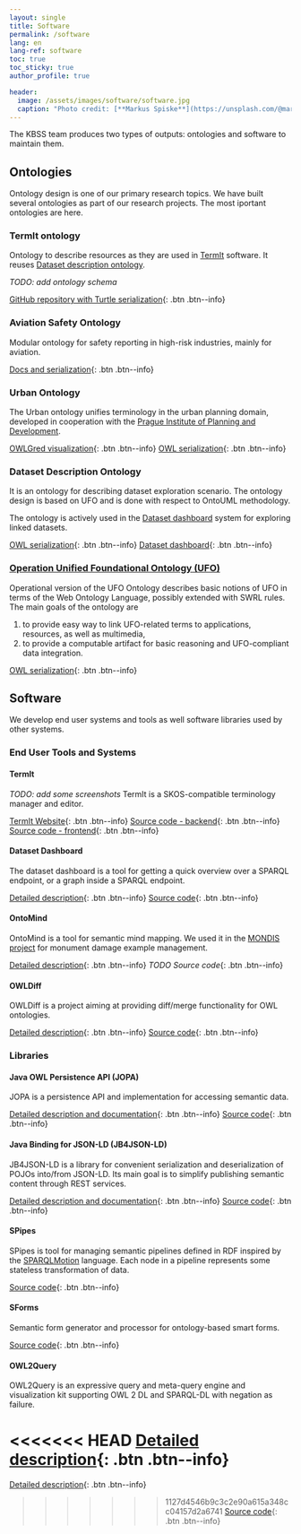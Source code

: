 ```yaml
---
layout: single
title: Software
permalink: /software
lang: en
lang-ref: software
toc: true
toc_sticky: true
author_profile: true

header:
  image: /assets/images/software/software.jpg
  caption: "Photo credit: [**Markus Spiske**](https://unsplash.com/@markusspiske?utm_source=unsplash&utm_medium=referral&utm_content=creditCopyText) on [**Unsplash**](http://unsplash.com/)"
---
```


The KBSS team produces two types of outputs: ontologies and software to maintain them.

## Ontologies

Ontology design is one of our primary research topics. We have built several ontologies as part of our research projects. The most iportant ontologies are here.

### TermIt ontology

Ontology to describe resources as they are used in [TermIt](#termit) software. It reuses [Dataset description ontology](#dataset-description-ontology).

*TODO: add ontology schema*

[GitHub repository with Turtle serialization](https://github.com/kbss-cvut/termit/tree/master/ontology){: .btn .btn--info}


### Aviation Safety Ontology

Modular ontology for safety reporting in high-risk industries, mainly for aviation.

[Docs and serialization](https://www.inbas.cz/aviation-safety-ontology){: .btn .btn--info}


### Urban Ontology

The Urban ontology unifies terminology in the urban planning domain, developed in cooperation with the [Prague Institute of Planning and Development](https://iprpraha.cz/en/).

[OWLGred visualization](http://owlgred.lumii.lv/online_visualization/l4wh){: .btn .btn--info}
[OWL serialization](http://kbss.felk.cvut.cz/ontologies/town-plan/ontology.owl){: .btn .btn--info}


### Dataset Description Ontology

It is an ontology for describing dataset exploration scenario. The ontology design is based on UFO and is done with respect to OntoUML methodology.

The ontology is actively used in the [Dataset dashboard](http://onto.fel.cvut.cz/dataset-dashboard) system for exploring linked datasets.

[OWL serialization](http://onto.fel.cvut.cz/ontologies/ddo){: .btn .btn--info}
[Dataset dashboard](http://onto.fel.cvut.cz/dataset-dashboard){: .btn .btn--info}


### [Operation Unified Foundational Ontology (UFO)](http://onto.fel.cvut.cz/ontologies/ufo)

Operational version of the UFO Ontology describes basic notions of UFO in terms of the Web Ontology Language, possibly extended with SWRL rules.
The main goals of the ontology are

1. to provide easy way to link UFO-related terms to applications, resources, as well as multimedia,
2. to provide a computable artifact for basic reasoning and UFO-compliant data integration.

[OWL serialization](http://onto.fel.cvut.cz/ontologies/ufo){: .btn .btn--info}


## Software

We develop end user systems and tools as well software libraries used by other systems.

### End User Tools and Systems

#### TermIt

*TODO: add some screenshots*
TermIt is a SKOS-compatible terminology manager and editor.

[TermIt Website](https://kbss-cvut.github.io/termit-web/){: .btn .btn--info}
[Source code - backend](https://github.com/kbss-cvut/termit){: .btn .btn--info}
[Source code - frontend](https://github.com/kbss-cvut/termit-ui){: .btn .btn--info}


#### Dataset Dashboard

The dataset dashboard is a tool for getting a quick overview over a SPARQL endpoint, or a graph inside a SPARQL endpoint.

[Detailed description](/kbss-website/software/dataset-dashboard){: .btn .btn--info}
[Source code](https://github.com/kbss-cvut/dataset-dashboard){: .btn .btn--info}

#### OntoMind

OntoMind is a tool for semantic mind mapping. We used it in the [MONDIS project](https://mondis.cz) for monument damage example management.

[Detailed description](/kbss-website/software/ontomind){: .btn .btn--info}
*TODO Source code*{: .btn .btn--info}

#### OWLDiff

OWLDiff is a project aiming at providing diff/merge functionality for OWL ontologies.

[Detailed description](/kbss-website/software/owldiff){: .btn .btn--info}
[Source code](https://github.com/kbss-cvut/owldiff){: .btn .btn--info}


### Libraries

#### Java OWL Persistence API (JOPA)

JOPA is a persistence API and implementation for accessing semantic data.

[Detailed description and documentation](https://github.com/kbss-cvut/jopa/wiki){: .btn .btn--info}
[Source code](https://github.com/kbss-cvut/jopa){: .btn .btn--info}

#### Java Binding for JSON-LD (JB4JSON-LD)

JB4JSON-LD is a library for convenient serialization and deserialization of POJOs into/from JSON-LD.
Its main goal is to simplify publishing semantic content through REST services.

[Detailed description and documentation](https://github.com/kbss-cvut/jb4jsonld/wiki){: .btn .btn--info}
[Source code](https://github.com/kbss-cvut/jb4jsonld){: .btn .btn--info}

#### SPipes

SPipes is tool for managing semantic pipelines defined in RDF inspired by the [SPARQLMotion](https://sparqlmotion.org/) language.
Each node in a pipeline represents some stateless transformation of data.

[Source code](https://github.com/kbss-cvut/s-pipes){: .btn .btn--info}

#### SForms

Semantic form generator and processor for ontology-based smart forms.

[Source code](https://github.com/kbss-cvut/s-forms){: .btn .btn--info}

#### OWL2Query

OWL2Query is an expressive query and meta-query engine and visualization kit supporting OWL 2 DL and SPARQL-DL with negation as failure.

<<<<<<< HEAD
[Detailed description](/kbss-website/software/owl2query){: .btn .btn--info}
=======
[Detailed description](/owl2query){: .btn .btn--info}
>>>>>>> 1127d4546b9c3c2e90a615a348cc04157d2a6741
[Source code](https://github.com/kbss-cvut/owl2query){: .btn .btn--info}
